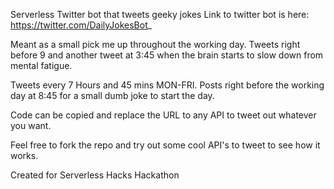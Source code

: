 Serverless Twitter bot that tweets geeky jokes Link to twitter bot is here: https://twitter.com/DailyJokesBot_

Meant as a small pick me up throughout the working day. Tweets right before 9 and another tweet at 3:45 when the brain starts to slow down from mental fatigue.

Tweets every 7 Hours and 45 mins MON-FRI. Posts right before the working day at 8:45 for a small dumb joke to start the day.

Code can be copied and replace the URL to any API to tweet out whatever you want.

Feel free to fork the repo and try out some cool API's to tweet to see how it works.

Created for Serverless Hacks Hackathon